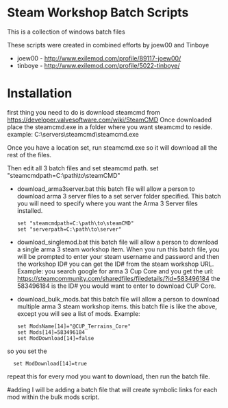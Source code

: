 # Steam Workshop Batch Scripts

This is a collection of windows batch files

These scripts were created in combined efforts by joew00 and Tinboye
- joew00 - http://www.exilemod.com/profile/89117-joew00/
- tinboye - http://www.exilemod.com/profile/5022-tinboye/

 # Installation
  first thing you need to do is download steamcmd from https://developer.valvesoftware.com/wiki/SteamCMD
  Once downloaded place the steamcmd.exe in a folder where you want steamcmd to reside.
  example: C:\servers\steamcmd\steamcmd.exe
  
  Once you have a location set, run steamcmd.exe so it will download all the rest of the files.
  
  Then edit all 3 batch files and set steamcmd path.
     set "steamcmdpath=C:\path\to\steamCMD"

- download_arma3server.bat
this batch file will allow a person to download arma 3 server files to a set server folder specified.
This batch you will need to specify where you want the Arma 3 Server files installed.
  
      set "steamcmdpath=C:\path\to\steamCMD"
      set "serverpath=C:\path\to\server"

- download_singlemod.bat
this batch file will allow a person to download a single arma 3 steam workshop item.
When you run this batch file, you will be prompted to enter your steam username and password and then the workshop ID# you can 
get the ID# from the steam workshop URL.
Example: you search google for arma 3 Cup Core and you get the url:
https://steamcommunity.com/sharedfiles/filedetails/?id=583496184
the 583496184 is the ID# you would want to enter to download CUP Core.  

- download_bulk_mods.bat
this batch file will allow a person to download multiple arma 3 steam workshop items.
this batch file is like the above, except you will see a list of mods.
Example: 

      set ModsName[14]="@CUP_Terrains_Core"
      set Mods[14]=583496184
      set ModDownload[14]=false

so you set the

      set ModDownload[14]=true

repeat this for every mod you want to download, then run the batch file.

#adding
I will be adding a batch file that will create symbolic links for each mod within the bulk mods script.
